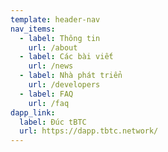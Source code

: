 ```yaml
---
template: header-nav
nav_items:
  - label: Thông tin
    url: /about
  - label: Các bài viết
    url: /news
  - label: Nhà phát triển
    url: /developers
  - label: FAQ
    url: /faq
dapp_link:
  label: Đúc tBTC
  url: https://dapp.tbtc.network/
---
```

